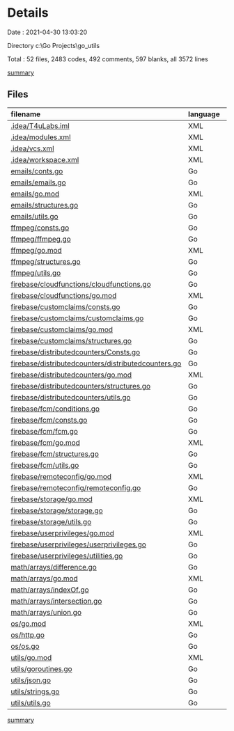 # Details

Date : 2021-04-30 13:03:20

Directory c:\Go Projects\go_utils

Total : 52 files,  2483 codes, 492 comments, 597 blanks, all 3572 lines

[summary](results.md)

## Files
| filename | language | code | comment | blank | total |
| :--- | :--- | ---: | ---: | ---: | ---: |
| [.idea/T4uLabs.iml](/.idea/T4uLabs.iml) | XML | 8 | 0 | 0 | 8 |
| [.idea/modules.xml](/.idea/modules.xml) | XML | 8 | 0 | 0 | 8 |
| [.idea/vcs.xml](/.idea/vcs.xml) | XML | 6 | 0 | 0 | 6 |
| [.idea/workspace.xml](/.idea/workspace.xml) | XML | 101 | 0 | 0 | 101 |
| [emails/conts.go](/emails/conts.go) | Go | 10 | 2 | 8 | 20 |
| [emails/emails.go](/emails/emails.go) | Go | 186 | 25 | 21 | 232 |
| [emails/go.mod](/emails/go.mod) | XML | 2 | 0 | 2 | 4 |
| [emails/structures.go](/emails/structures.go) | Go | 33 | 5 | 10 | 48 |
| [emails/utils.go](/emails/utils.go) | Go | 212 | 35 | 24 | 271 |
| [ffmpeg/consts.go](/ffmpeg/consts.go) | Go | 19 | 2 | 8 | 29 |
| [ffmpeg/ffmpeg.go](/ffmpeg/ffmpeg.go) | Go | 324 | 67 | 78 | 469 |
| [ffmpeg/go.mod](/ffmpeg/go.mod) | XML | 3 | 0 | 3 | 6 |
| [ffmpeg/structures.go](/ffmpeg/structures.go) | Go | 16 | 8 | 9 | 33 |
| [ffmpeg/utils.go](/ffmpeg/utils.go) | Go | 34 | 5 | 8 | 47 |
| [firebase/cloudfunctions/cloudfunctions.go](/firebase/cloudfunctions/cloudfunctions.go) | Go | 57 | 8 | 14 | 79 |
| [firebase/cloudfunctions/go.mod](/firebase/cloudfunctions/go.mod) | XML | 2 | 0 | 2 | 4 |
| [firebase/customclaims/consts.go](/firebase/customclaims/consts.go) | Go | 4 | 0 | 3 | 7 |
| [firebase/customclaims/customclaims.go](/firebase/customclaims/customclaims.go) | Go | 40 | 5 | 11 | 56 |
| [firebase/customclaims/go.mod](/firebase/customclaims/go.mod) | XML | 8 | 0 | 3 | 11 |
| [firebase/customclaims/structures.go](/firebase/customclaims/structures.go) | Go | 2 | 0 | 4 | 6 |
| [firebase/distributedcounters/Consts.go](/firebase/distributedcounters/Consts.go) | Go | 18 | 3 | 9 | 30 |
| [firebase/distributedcounters/distributedcounters.go](/firebase/distributedcounters/distributedcounters.go) | Go | 323 | 150 | 79 | 552 |
| [firebase/distributedcounters/go.mod](/firebase/distributedcounters/go.mod) | XML | 7 | 0 | 3 | 10 |
| [firebase/distributedcounters/structures.go](/firebase/distributedcounters/structures.go) | Go | 27 | 7 | 8 | 42 |
| [firebase/distributedcounters/utils.go](/firebase/distributedcounters/utils.go) | Go | 17 | 2 | 3 | 22 |
| [firebase/fcm/conditions.go](/firebase/fcm/conditions.go) | Go | 61 | 19 | 19 | 99 |
| [firebase/fcm/consts.go](/firebase/fcm/consts.go) | Go | 3 | 0 | 4 | 7 |
| [firebase/fcm/fcm.go](/firebase/fcm/fcm.go) | Go | 67 | 19 | 13 | 99 |
| [firebase/fcm/go.mod](/firebase/fcm/go.mod) | XML | 9 | 0 | 3 | 12 |
| [firebase/fcm/structures.go](/firebase/fcm/structures.go) | Go | 26 | 3 | 12 | 41 |
| [firebase/fcm/utils.go](/firebase/fcm/utils.go) | Go | 28 | 3 | 6 | 37 |
| [firebase/remoteconfig/go.mod](/firebase/remoteconfig/go.mod) | XML | 3 | 0 | 3 | 6 |
| [firebase/remoteconfig/remoteconfig.go](/firebase/remoteconfig/remoteconfig.go) | Go | 212 | 20 | 51 | 283 |
| [firebase/storage/go.mod](/firebase/storage/go.mod) | XML | 6 | 0 | 3 | 9 |
| [firebase/storage/storage.go](/firebase/storage/storage.go) | Go | 174 | 31 | 47 | 252 |
| [firebase/storage/utils.go](/firebase/storage/utils.go) | Go | 16 | 2 | 5 | 23 |
| [firebase/userprivileges/go.mod](/firebase/userprivileges/go.mod) | XML | 8 | 0 | 3 | 11 |
| [firebase/userprivileges/userprivileges.go](/firebase/userprivileges/userprivileges.go) | Go | 106 | 10 | 44 | 160 |
| [firebase/userprivileges/utilities.go](/firebase/userprivileges/utilities.go) | Go | 25 | 6 | 9 | 40 |
| [math/arrays/difference.go](/math/arrays/difference.go) | Go | 25 | 6 | 7 | 38 |
| [math/arrays/go.mod](/math/arrays/go.mod) | XML | 2 | 0 | 2 | 4 |
| [math/arrays/indexOf.go](/math/arrays/indexOf.go) | Go | 46 | 10 | 6 | 62 |
| [math/arrays/intersection.go](/math/arrays/intersection.go) | Go | 13 | 3 | 3 | 19 |
| [math/arrays/union.go](/math/arrays/union.go) | Go | 13 | 3 | 2 | 18 |
| [os/go.mod](/os/go.mod) | XML | 2 | 0 | 2 | 4 |
| [os/http.go](/os/http.go) | Go | 20 | 5 | 5 | 30 |
| [os/os.go](/os/os.go) | Go | 58 | 8 | 12 | 78 |
| [utils/go.mod](/utils/go.mod) | XML | 2 | 0 | 2 | 4 |
| [utils/goroutines.go](/utils/goroutines.go) | Go | 16 | 2 | 6 | 24 |
| [utils/json.go](/utils/json.go) | Go | 16 | 2 | 6 | 24 |
| [utils/strings.go](/utils/strings.go) | Go | 37 | 9 | 8 | 54 |
| [utils/utils.go](/utils/utils.go) | Go | 22 | 7 | 4 | 33 |

[summary](results.md)